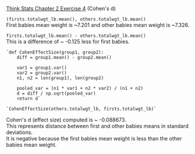 [Think Stats Chapter 2 Exercise 4](http://greenteapress.com/thinkstats2/html/thinkstats2003.html#toc24) (Cohen's d)

`(firsts.totalwgt_lb.mean(), others.totalwgt_lb.mean()`   
First babies mean weight is ~7.201 and other babies mean weight is ~7.326.  

`firsts.totalwgt_lb.mean() - others.totalwgt_lb.mean()`   
This is a difference of ~ -0.125 less for first babies.  

    `def CohenEffectSize(group1, group2):
        diff = group1.mean() - group2.mean()

        var1 = group1.var()
        var2 = group2.var()
        n1, n2 = len(group1), len(group2)

        pooled_var = (n1 * var1 + n2 * var2) / (n1 + n2)
        d = diff / np.sqrt(pooled_var)
        return d`
      
    `CohenEffectSize(others.totalwgt_lb, firsts.totalwgt_lb)`
Cohen's d (effect size) computed is ~ -0.088673.   
This represents distance between first and other babies means in standard deviations.    
It is negative because the first babies mean weight is less than the other babies mean weight.  
